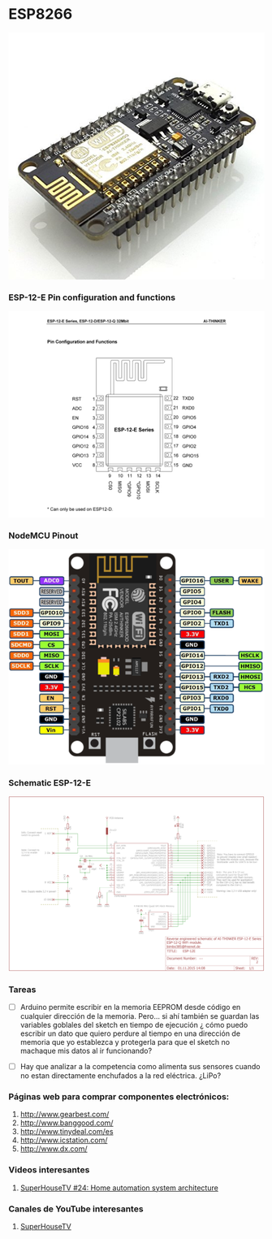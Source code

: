 # ESP8266
<p align="center" ><img src="https://github.com/icastillejogomez/ESP8266/blob/master/NodeMCU_12_E_picture.jpg"></p>

### ESP-12-E Pin configuration and functions

<p align="center" ><img src="https://github.com/icastillejogomez/ESP8266/blob/master/esp-12_pindef.png"></p>

### NodeMCU Pinout

<p align="center" ><img src="https://github.com/icastillejogomez/ESP8266/blob/master/nodemcu_pins.png"></p>

### Schematic ESP-12-E

<p align="center" ><img src="https://github.com/icastillejogomez/ESP8266/blob/master/schematic_esp-12e.png"></p>

### Tareas

- [ ] Arduino permite escribir en la memoria EEPROM desde código en cualquier dirección de la memoria. Pero... si ahí también se guardan las variables goblales del sketch en tiempo de ejecución ¿ cómo puedo escribir un dato que quiero perdure al tiempo en una dirección de memoria que yo establezca y protegerla para que el sketch no machaque mis datos al ir funcionando?

- [ ] Hay que analizar a la competencia como alimenta sus sensores cuando no estan directamente enchufados a la red eléctrica. ¿LiPo?
### Páginas web para comprar componentes electrónicos:

1. http://www.gearbest.com/
2. http://www.banggood.com/
3. http://www.tinydeal.com/es
4. http://www.icstation.com/
5. http://www.dx.com/

### Videos interesantes

1. [SuperHouseTV #24: Home automation system architecture](https://www.youtube.com/watch?v=vL54JfldB4Y)

### Canales de YouTube interesantes
1. [SuperHouseTV](https://www.youtube.com/channel/UC75HTMhqVZs0sPOMTMQqI9g)
